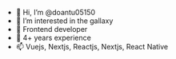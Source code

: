 - 👋 Hi, I’m @doantu05150 
- 👀 I’m interested in the gallaxy 
- 🌱 Frontend developer
- 💞️ 4+ years experience
- 📫 Vuejs, Nextjs, Reactjs, Nextjs, React Native

<!---
doantu05150/doantu05150 is a ✨ special ✨ repository because its `README.md` (this file) appears on your GitHub profile.
You can click the Preview link to take a look at your changes.
--->
